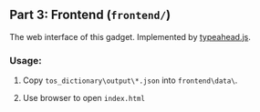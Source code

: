 ## Part 3: Frontend (`frontend/`)
The web interface of this gadget. Implemented by [typeahead.js](https://github.com/twitter/typeahead.js).


### Usage:
1. Copy `tos_dictionary\output\*.json` into `frontend\data\`.

2. Use browser to open `index.html`